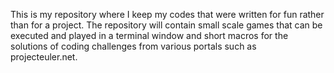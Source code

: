 This is my repository where I keep my codes that were written
for fun rather than for a project. The repository will contain small
scale games that can be executed and played in a terminal window
and short macros for the solutions of coding challenges from various
portals such as projecteuler.net.
